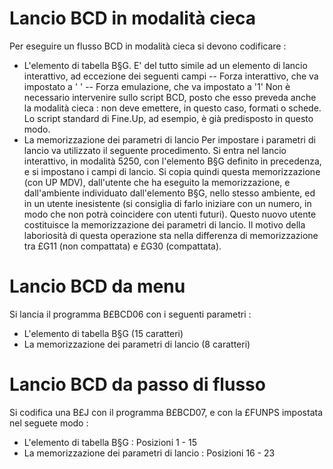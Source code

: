 # Lancio BCD in modalità cieca
Per eseguire un flusso BCD in modalità cieca si devono codificare : 

- L'elemento di tabella B§G. E' del tutto simile ad un elemento di lancio interattivo, ad eccezione dei seguenti campi
-- Forza interattivo, che va impostato a ' '
-- Forza emulazione, che va impostato a '1'
Non è necessario intervenire sullo script BCD, posto che esso preveda anche la modalità cieca :  non deve emettere, in questo caso, formati o schede.
Lo script standard di Fine.Up, ad esempio, è già predisposto in questo modo.
- La memorizzazione dei parametri di lancio
Per impostare i parametri di lancio va utilizzato il seguente procedimento.
Si entra nel lancio interattivo, in modalità 5250, con l'elemento B§G definito in precedenza, e si impostano i campi di lancio.
Si copia quindi questa memorizzazione (con UP MDV), dall'utente che ha eseguito la memorizzazione, e dall'ambiente individuato dall'elemento B§G, nello stesso ambiente, ed in un utente inesistente (si consiglia di farlo iniziare con un numero, in modo che non potrà coincidere con utenti futuri).
Questo nuovo utente costituisce la memorizzazione dei parametri di lancio.
Il motivo della laboriosità di questa operazione sta nella differenza di memorizzazione tra £G11 (non compattata) e £G30 (compattata).


# Lancio BCD da menu
Si lancia il programma B£BCD06 con i seguenti parametri : 
- L'elemento di tabella B§G (15 caratteri)
- La memorizzazione dei parametri di lancio (8 caratteri)
# Lancio BCD da passo di flusso
Si codifica una B£J con il programma B£BCD07, e con la £FUNPS impostata nel seguete modo : 
- L'elemento di tabella B§G  :  Posizioni 1 - 15
- La memorizzazione dei parametri di lancio  :  Posizioni 16 - 23
